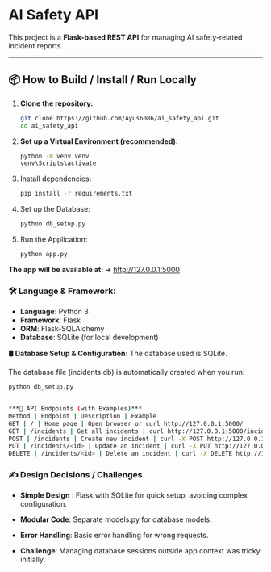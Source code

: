 # AI Safety API

This project is a **Flask-based REST API** for managing AI safety-related incident reports.

---

## 📦 How to Build / Install / Run Locally

1. **Clone the repository:**
   ```bash
   git clone https://github.com/Ayus6086/ai_safety_api.git
   cd ai_safety_api

2. **Set up a Virtual Environment (recommended):**
   ```bash
   python -m venv venv
   venv\Scripts\activate

4. Install dependencies:
   ```bash
   pip install -r requirements.txt

5. Set up the Database:
   ```bash
   python db_setup.py

6. Run the Application:
   ```bash
   python app.py

**The app will be available at:**
➔ http://127.0.0.1:5000

### 🛠 Language & Framework:
- **Language**: Python 3
- **Framework**: Flask
- **ORM**: Flask-SQLAlchemy
- **Database**: SQLite (for local development)


**🛢️ Database Setup & Configuration:**
The database used is SQLite.

The database file (incidents.db) is automatically created when you run:
   ```bash
   python db_setup.py


***📡 API Endpoints (with Examples)***
Method | Endpoint | Description | Example
GET | / | Home page | Open browser or curl http://127.0.0.1:5000/
GET | /incidents | Get all incidents | curl http://127.0.0.1:5000/incidents
POST | /incidents | Create new incident | curl -X POST http://127.0.0.1:5000/incidents -H "Content-Type: application/json" -d "{\"title\": \"Test\", \"description\": \"Test description\", \"severity\": \"High\"}"
PUT | /incidents/<id> | Update an incident | curl -X PUT http://127.0.0.1:5000/incidents/1 -H "Content-Type: application/json" -d "{\"title\": \"Updated Title\"}"
DELETE | /incidents/<id> | Delete an incident | curl -X DELETE http://127.0.0.1:5000/incidents/1
```

### ✍️ Design Decisions / Challenges
- **Simple Design** : Flask with SQLite for quick setup, avoiding complex configuration.

- **Modular Code**: Separate models.py for database models.

- **Error Handling**: Basic error handling for wrong requests.

- **Challenge**: Managing database sessions outside app context was tricky initially.